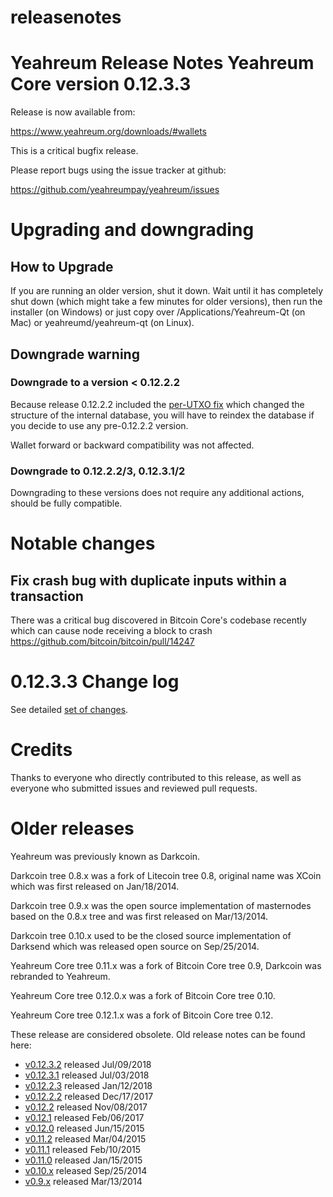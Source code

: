 # releasenotes
Yeahreum Release Notes
Yeahreum Core version 0.12.3.3
==========================

Release is now available from:

  <https://www.yeahreum.org/downloads/#wallets>

This is a critical bugfix release.

Please report bugs using the issue tracker at github:

  <https://github.com/yeahreumpay/yeahreum/issues>


Upgrading and downgrading
=========================

How to Upgrade
--------------

If you are running an older version, shut it down. Wait until it has completely
shut down (which might take a few minutes for older versions), then run the
installer (on Windows) or just copy over /Applications/Yeahreum-Qt (on Mac) or
yeahreumd/yeahreum-qt (on Linux).

Downgrade warning
-----------------

### Downgrade to a version < 0.12.2.2

Because release 0.12.2.2 included the [per-UTXO fix](release-notes/yeahreum/release-notes-0.12.2.2.md#per-utxo-fix)
which changed the structure of the internal database, you will have to reindex
the database if you decide to use any pre-0.12.2.2 version.

Wallet forward or backward compatibility was not affected.

### Downgrade to 0.12.2.2/3, 0.12.3.1/2

Downgrading to these versions does not require any additional actions, should be
fully compatible.


Notable changes
===============

Fix crash bug with duplicate inputs within a transaction
--------------------------------------------------------

There was a critical bug discovered in Bitcoin Core's codebase recently which
can cause node receiving a block to crash https://github.com/bitcoin/bitcoin/pull/14247

0.12.3.3 Change log
===================

See detailed [set of changes](https://github.com/yeahreumpay/yeahreum/compare/v0.12.3.2...yeahreumpay:v0.12.3.3).

Credits
=======

Thanks to everyone who directly contributed to this release,
as well as everyone who submitted issues and reviewed pull requests.


Older releases
==============

Yeahreum was previously known as Darkcoin.

Darkcoin tree 0.8.x was a fork of Litecoin tree 0.8, original name was XCoin
which was first released on Jan/18/2014.

Darkcoin tree 0.9.x was the open source implementation of masternodes based on
the 0.8.x tree and was first released on Mar/13/2014.

Darkcoin tree 0.10.x used to be the closed source implementation of Darksend
which was released open source on Sep/25/2014.

Yeahreum Core tree 0.11.x was a fork of Bitcoin Core tree 0.9,
Darkcoin was rebranded to Yeahreum.

Yeahreum Core tree 0.12.0.x was a fork of Bitcoin Core tree 0.10.

Yeahreum Core tree 0.12.1.x was a fork of Bitcoin Core tree 0.12.

These release are considered obsolete. Old release notes can be found here:

- [v0.12.3.2](https://github.com/yeahreumpay/yeahreum/blob/master/doc/release-notes/yeahreum/release-notes-0.12.3.2.md) released Jul/09/2018
- [v0.12.3.1](https://github.com/yeahreumpay/yeahreum/blob/master/doc/release-notes/yeahreum/release-notes-0.12.3.1.md) released Jul/03/2018
- [v0.12.2.3](https://github.com/yeahreumpay/yeahreum/blob/master/doc/release-notes/yeahreum/release-notes-0.12.2.3.md) released Jan/12/2018
- [v0.12.2.2](https://github.com/yeahreumpay/yeahreum/blob/master/doc/release-notes/yeahreum/release-notes-0.12.2.2.md) released Dec/17/2017
- [v0.12.2](https://github.com/yeahreumpay/yeahreum/blob/master/doc/release-notes/yeahreum/release-notes-0.12.2.md) released Nov/08/2017
- [v0.12.1](https://github.com/yeahreumpay/yeahreum/blob/master/doc/release-notes/yeahreum/release-notes-0.12.1.md) released Feb/06/2017
- [v0.12.0](https://github.com/yeahreumpay/yeahreum/blob/master/doc/release-notes/yeahreum/release-notes-0.12.0.md) released Jun/15/2015
- [v0.11.2](https://github.com/yeahreumpay/yeahreum/blob/master/doc/release-notes/yeahreum/release-notes-0.11.2.md) released Mar/04/2015
- [v0.11.1](https://github.com/yeahreumpay/yeahreum/blob/master/doc/release-notes/yeahreum/release-notes-0.11.1.md) released Feb/10/2015
- [v0.11.0](https://github.com/yeahreumpay/yeahreum/blob/master/doc/release-notes/yeahreum/release-notes-0.11.0.md) released Jan/15/2015
- [v0.10.x](https://github.com/yeahreumpay/yeahreum/blob/master/doc/release-notes/yeahreum/release-notes-0.10.0.md) released Sep/25/2014
- [v0.9.x](https://github.com/yeahreumpay/yeahreum/blob/master/doc/release-notes/yeahreum/release-notes-0.9.0.md) released Mar/13/2014

